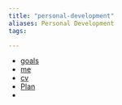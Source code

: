 ```yaml
---
title: "personal-development"
aliases: Personal Development
tags: 

---
```


- [goals](private/goals.md)
- [me](private/my-religion.md)
- [cv](private/cv.md)
- [Plan](private/Plan.md)
- 
